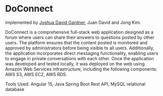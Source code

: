 # DoConnect

implemented by [Joshua David Gardner](https://jgcoding2020.github.io/My-Portfolio/), Juan David and Jong Kim.

DoConnect is a comprehensive full-stack web application designed as a forum where users can share 
their answers to questions posted by other users. The platform ensures that the content posted is 
monitored and approved by administrators before being visible to all users. Additionally, the application 
incorporates direct messaging functionality, enabling users to engage in private conversations with each other. 
Once the application was developed and tested locally, it was deployed on the web using Amazon Web Services 
infrastructure, including the following components: AWS S3, AWS EC2, AWS RDS.

Tools Used: Angular 15, Java Spring Boot Rest API, MySQL relational database
